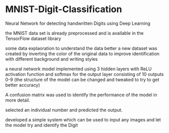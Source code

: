 # MNIST-Digit-Classification
Neural Network for detecting handwritten Digits using Deep Learning 

the MNIST data set is already preprocessed and is available in the TensorFlow dataset library

some data explaoration to understand the data better
a new dataset was created by inverting the color of the original data to improve identification with different background and writing styles

a neural network model implemented using 3 hidden layers with ReLU activation function and softmax for the output layer consisting of 10 outputs 0-9
(the structure of the model can be changed and tweaked to try to get better accuracy)

A confusion matrix was used to identify the performance of the model in more detail.

selected an individual number and predicted the output.

developed a simple system which can be used to input any images and let the model try and identify the Digit
